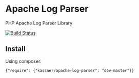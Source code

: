 # Apache Log Parser

PHP Apache Log Parser Library

[![Build Status](https://travis-ci.org/kassner/apache-log-parser.png?branch=master)](https://travis-ci.org/kassner/apache-log-parser)

## Install

Using composer:

```
{"require": {"kassner/apache-log-parser": "dev-master"}}
```

